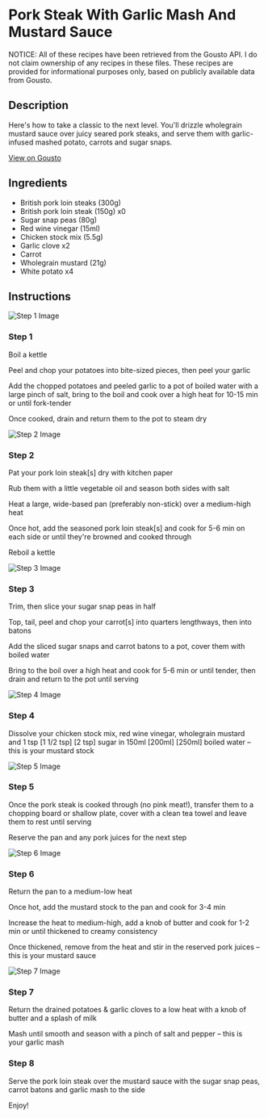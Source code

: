 # Pork Steak With Garlic Mash And Mustard Sauce

NOTICE: All of these recipes have been retrieved from the Gousto API. I do not claim ownership of any recipes in these files. These recipes are provided for informational purposes only, based on publicly available data from Gousto.

## Description

Here's how to take a classic to the next level. You'll drizzle wholegrain mustard sauce over juicy seared pork steaks, and serve them with garlic-infused mashed potato, carrots and sugar snaps. 

[View on Gousto](https://www.gousto.co.uk/recipes/cookbook/pork-steak-garlic-mash-mustard-sauce)

## Ingredients

- British pork loin steaks (300g)
- British pork loin steak (150g) x0
- Sugar snap peas (80g)
- Red wine vinegar (15ml)
- Chicken stock mix (5.5g)
- Garlic clove x2
- Carrot
- Wholegrain mustard (21g)
- White potato x4

## Instructions

![Step 1 Image](https://production-media.gousto.co.uk/cms/recipe-step-image/1316.-step-1.new-x200.jpg)

### Step 1

Boil a kettle

Peel and chop your potatoes into bite-sized pieces, then peel your garlic

Add the chopped potatoes and peeled garlic to a pot of boiled water with a large pinch of salt, bring to the boil and cook over a high heat for 10-15 min or until fork-tender

Once cooked, drain and return them to the pot to steam dry

![Step 2 Image](https://production-media.gousto.co.uk/cms/recipe-step-image/1316.-step-2.new-x200.jpg)

### Step 2

Pat your pork loin steak[s] dry with kitchen paper

Rub them with a little vegetable oil and season both sides with salt

Heat a large, wide-based pan (preferably non-stick) over a medium-high heat

Once hot, add the seasoned pork loin steak[s] and cook for 5-6 min on each side or until they're browned and cooked through

Reboil a kettle

![Step 3 Image](https://production-media.gousto.co.uk/cms/recipe-step-image/Step-3-1614613163678-x200.jpg)

### Step 3

Trim, then slice your sugar snap peas in half

Top, tail, peel and chop your carrot[s] into quarters lengthways, then into batons

Add the sliced sugar snaps and carrot batons to a pot, cover them with boiled water

Bring to the boil over a high heat and cook for 5-6 min or until tender, then drain and return to the pot until serving

![Step 4 Image](https://production-media.gousto.co.uk/cms/recipe-step-image/1316.-step-4.new-x200.jpg)

### Step 4

Dissolve your chicken stock mix, red wine vinegar, wholegrain mustard and 1 tsp <span class="text-purple">[1 1/2 tsp]<span class="text-danger"> </span>[2 tsp]</span> sugar in 150ml <span class="text-purple">[200ml] </span><span class="text-danger">[250ml]</span> boiled water – this is your mustard stock

![Step 5 Image](https://production-media.gousto.co.uk/cms/recipe-step-image/1316.-step-5.new-x200.jpg)

### Step 5

Once the pork steak is cooked through (no pink meat!), transfer them to a chopping board or shallow plate, cover with a clean tea towel and leave them to rest until serving

Reserve the pan and any pork juices for the next step

![Step 6 Image](https://production-media.gousto.co.uk/cms/recipe-step-image/1316.-step-6.new-x200.jpg)

### Step 6

Return the pan to a medium-low heat

Once hot, add the mustard stock to the pan and cook for 3-4 min

Increase the heat to medium-high, add a knob of butter and cook for 1-2 min or until thickened to creamy consistency

Once thickened, remove from the heat and stir in the reserved pork juices – this is your mustard sauce

![Step 7 Image](https://production-media.gousto.co.uk/cms/recipe-step-image/1316.-step-7.new-x200.jpg)

### Step 7

Return the drained potatoes & garlic cloves to a low heat with a knob of butter and a splash of milk

Mash until smooth and season with a pinch of salt and pepper – this is your garlic mash

### Step 8

Serve the pork loin steak over the mustard sauce with the sugar snap peas, carrot batons and garlic mash to the side

Enjoy!

